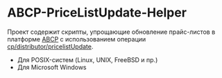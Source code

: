 ABCP-PriceListUpdate-Helper
===========================

Проект содержит скрипты, упрощающие обновление прайс-листов в платформе [ABCP](http://abcp.ru/) с использованием операции [cp/distributor/pricelistUpdate](http://docs.abcp.ru/wiki/API#price_list_update).

* Для POSIX-систем (Linux, UNIX, FreeBSD и пр.)
* Для Microsoft Windows